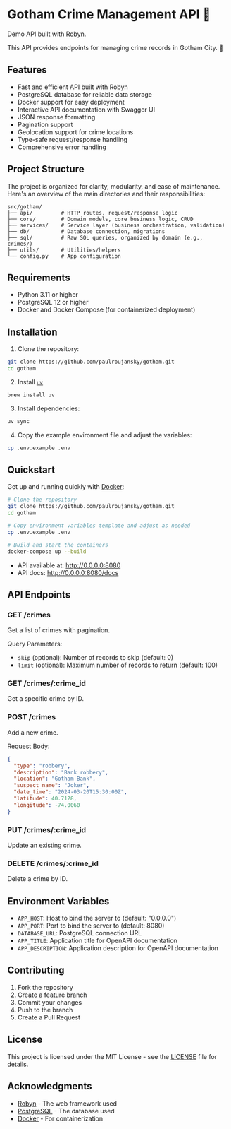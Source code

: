 # Gotham Crime Management API 🦇

Demo API built with [Robyn](https://robyn.tech/).

This API provides endpoints for managing crime records in Gotham City. 👮

## Features

- Fast and efficient API built with Robyn
- PostgreSQL database for reliable data storage
- Docker support for easy deployment
- Interactive API documentation with Swagger UI
- JSON response formatting
- Pagination support
- Geolocation support for crime locations
- Type-safe request/response handling
- Comprehensive error handling

## Project Structure

The project is organized for clarity, modularity, and ease of maintenance. Here's an overview of the main directories and their responsibilities:

```
src/gotham/
├── api/         # HTTP routes, request/response logic
├── core/        # Domain models, core business logic, CRUD
├── services/    # Service layer (business orchestration, validation)
├── db/          # Database connection, migrations
├── sql/         # Raw SQL queries, organized by domain (e.g., crimes/)
├── utils/       # Utilities/helpers
└── config.py    # App configuration
```

## Requirements

- Python 3.11 or higher
- PostgreSQL 12 or higher
- Docker and Docker Compose (for containerized deployment)

## Installation

1. Clone the repository:
```bash
git clone https://github.com/paulroujansky/gotham.git
cd gotham
```

2. Install [`uv`](https://docs.astral.sh/uv/)
```bash
brew install uv
```

3. Install dependencies:
```bash
uv sync
```

4. Copy the example environment file and adjust the variables:
```bash
cp .env.example .env
```

## Quickstart

Get up and running quickly with [Docker](https://www.docker.com/):

```bash
# Clone the repository
git clone https://github.com/paulroujansky/gotham.git
cd gotham

# Copy environment variables template and adjust as needed
cp .env.example .env

# Build and start the containers
docker-compose up --build
```
- API available at: http://0.0.0.0:8080
- API docs: http://0.0.0.0:8080/docs

## API Endpoints

### GET /crimes
Get a list of crimes with pagination.

Query Parameters:
- `skip` (optional): Number of records to skip (default: 0)
- `limit` (optional): Maximum number of records to return (default: 100)

### GET /crimes/:crime_id
Get a specific crime by ID.

### POST /crimes
Add a new crime.

Request Body:
```json
{
  "type": "robbery",
  "description": "Bank robbery",
  "location": "Gotham Bank",
  "suspect_name": "Joker",
  "date_time": "2024-03-20T15:30:00Z",
  "latitude": 40.7128,
  "longitude": -74.0060
}
```

### PUT /crimes/:crime_id
Update an existing crime.

### DELETE /crimes/:crime_id
Delete a crime by ID.

## Environment Variables

- `APP_HOST`: Host to bind the server to (default: "0.0.0.0")
- `APP_PORT`: Port to bind the server to (default: 8080)
- `DATABASE_URL`: PostgreSQL connection URL
- `APP_TITLE`: Application title for OpenAPI documentation
- `APP_DESCRIPTION`: Application description for OpenAPI documentation

## Contributing

1. Fork the repository
2. Create a feature branch
3. Commit your changes
4. Push to the branch
5. Create a Pull Request

## License

This project is licensed under the MIT License - see the [LICENSE](LICENSE) file for details.

## Acknowledgments

- [Robyn](https://github.com/sansyrox/robyn) - The web framework used
- [PostgreSQL](https://www.postgresql.org/) - The database used
- [Docker](https://www.docker.com/) - For containerization
